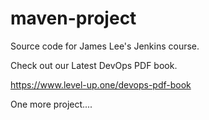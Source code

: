 # maven-project
Source code for James Lee's Jenkins course.

Check out our Latest DevOps PDF book.

https://www.level-up.one/devops-pdf-book

One more project....
